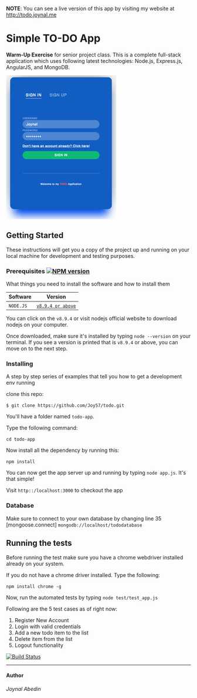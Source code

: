 **NOTE**: You can see a live version of this app by visiting my website at <a href="http://todo.joynal.me" target="_blank">http://todo.joynal.me</a>

# Simple TO-DO App

**Warm-Up Exercise** for senior project class.
This is a complete full-stack application which uses following latest technologies: Node.js, Express.js, AngularJS, and MongoDB.


<img src="Diagrams/screenshot.png" alt="drawing" width="300"/>
<!-- ![demo](Documents/screenshot.png) -->


## Getting Started

These instructions will get you a copy of the project up and running on your local machine for development and testing purposes.

### Prerequisites [![NPM version](https://d25lcipzij17d.cloudfront.net/badge.svg?id=js&type=6&v=6.0.0&x2=0)]()

What things you need to install the software and how to install them

| Software    | Version     |
| ----------- | ---------------- |
| `NODE.JS`   | [`v8.9.4 or above`](https://nodejs.org/en/download/)|

You can click on the `v8.9.4` or visit nodejs official website to download nodejs on your computer.

Once downloaded, make sure it's installed by typing `node --version` on your terminal. If you see a version is printed that is `v8.9.4` or above, you can move on to the next step.

### Installing

A step by step series of examples that tell you how to get a development env running

clone this repo:

```
$ git clone https://github.com/Joy57/todo.git
```

You'll have a folder named `todo-app`. 

Type the following command:
```
cd todo-app
```
Now install all the dependency by running this:

```
npm install
```
You can now get the app server up and running by typing `node app.js`. It's that simple!

Visit `http::/localhost:3000` to checkout the app

### Database

Make sure to connect to your own database
by changing line 35 [mongoose.connect] `mongodb://localhost/tododatabase`


## Running the tests

Before running the test make sure you have a chrome webdriver installed already on your system.

If you do not have a chrome driver installed. Type the following:
```
npm install chrome -g
```

Now, run the automated tests by typing `node test/test_app.js` 

Following are the 5 test cases as of right now:

1. Register New Account
2. Login with valid credentials
3. Add a new todo item to the list
4. Delete item from the list
5. Logout functionality

[![Build Status](https://travis-ci.org/dwyl/esta.svg?branch=master)](https://travis-ci.org/)

--------------
#### Author
###### Joynal Abedin





